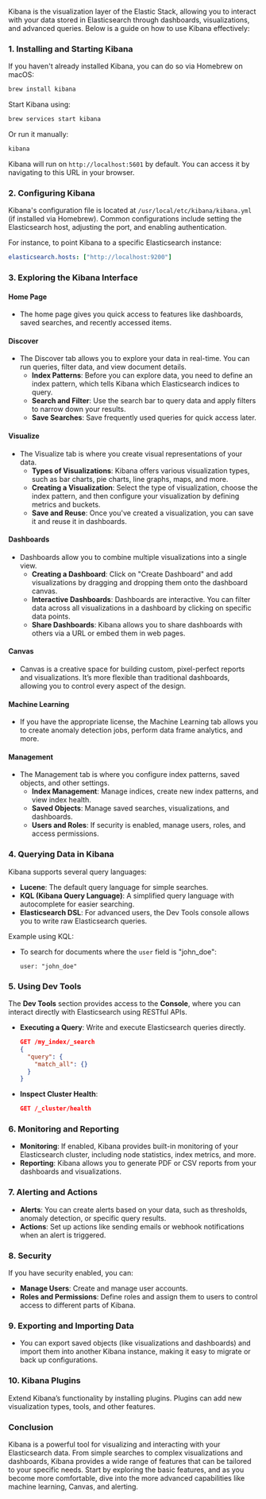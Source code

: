 Kibana is the visualization layer of the Elastic Stack, allowing you to interact with your data stored in Elasticsearch through dashboards, visualizations, and advanced queries. Below is a guide on how to use Kibana effectively:

### 1. **Installing and Starting Kibana**

If you haven't already installed Kibana, you can do so via Homebrew on macOS:

```bash
brew install kibana
```

Start Kibana using:

```bash
brew services start kibana
```

Or run it manually:

```bash
kibana
```

Kibana will run on `http://localhost:5601` by default. You can access it by navigating to this URL in your browser.

### 2. **Configuring Kibana**

Kibana's configuration file is located at `/usr/local/etc/kibana/kibana.yml` (if installed via Homebrew). Common configurations include setting the Elasticsearch host, adjusting the port, and enabling authentication.

For instance, to point Kibana to a specific Elasticsearch instance:

```yaml
elasticsearch.hosts: ["http://localhost:9200"]
```

### 3. **Exploring the Kibana Interface**

#### **Home Page**
- The home page gives you quick access to features like dashboards, saved searches, and recently accessed items.
  
#### **Discover**
- The Discover tab allows you to explore your data in real-time. You can run queries, filter data, and view document details.
  - **Index Patterns**: Before you can explore data, you need to define an index pattern, which tells Kibana which Elasticsearch indices to query.
  - **Search and Filter**: Use the search bar to query data and apply filters to narrow down your results.
  - **Save Searches**: Save frequently used queries for quick access later.

#### **Visualize**
- The Visualize tab is where you create visual representations of your data.
  - **Types of Visualizations**: Kibana offers various visualization types, such as bar charts, pie charts, line graphs, maps, and more.
  - **Creating a Visualization**: Select the type of visualization, choose the index pattern, and then configure your visualization by defining metrics and buckets.
  - **Save and Reuse**: Once you've created a visualization, you can save it and reuse it in dashboards.

#### **Dashboards**
- Dashboards allow you to combine multiple visualizations into a single view.
  - **Creating a Dashboard**: Click on "Create Dashboard" and add visualizations by dragging and dropping them onto the dashboard canvas.
  - **Interactive Dashboards**: Dashboards are interactive. You can filter data across all visualizations in a dashboard by clicking on specific data points.
  - **Share Dashboards**: Kibana allows you to share dashboards with others via a URL or embed them in web pages.

#### **Canvas**
- Canvas is a creative space for building custom, pixel-perfect reports and visualizations. It’s more flexible than traditional dashboards, allowing you to control every aspect of the design.

#### **Machine Learning**
- If you have the appropriate license, the Machine Learning tab allows you to create anomaly detection jobs, perform data frame analytics, and more.

#### **Management**
- The Management tab is where you configure index patterns, saved objects, and other settings.
  - **Index Management**: Manage indices, create new index patterns, and view index health.
  - **Saved Objects**: Manage saved searches, visualizations, and dashboards.
  - **Users and Roles**: If security is enabled, manage users, roles, and access permissions.

### 4. **Querying Data in Kibana**

Kibana supports several query languages:
- **Lucene**: The default query language for simple searches.
- **KQL (Kibana Query Language)**: A simplified query language with autocomplete for easier searching.
- **Elasticsearch DSL**: For advanced users, the Dev Tools console allows you to write raw Elasticsearch queries.

Example using KQL:
- To search for documents where the `user` field is "john_doe":
  ```
  user: "john_doe"
  ```

### 5. **Using Dev Tools**

The **Dev Tools** section provides access to the **Console**, where you can interact directly with Elasticsearch using RESTful APIs.

- **Executing a Query**: Write and execute Elasticsearch queries directly.
  ```json
  GET /my_index/_search
  {
    "query": {
      "match_all": {}
    }
  }
  ```
- **Inspect Cluster Health**:
  ```json
  GET /_cluster/health
  ```

### 6. **Monitoring and Reporting**

- **Monitoring**: If enabled, Kibana provides built-in monitoring of your Elasticsearch cluster, including node statistics, index metrics, and more.
- **Reporting**: Kibana allows you to generate PDF or CSV reports from your dashboards and visualizations.

### 7. **Alerting and Actions**

- **Alerts**: You can create alerts based on your data, such as thresholds, anomaly detection, or specific query results.
- **Actions**: Set up actions like sending emails or webhook notifications when an alert is triggered.

### 8. **Security**

If you have security enabled, you can:
- **Manage Users**: Create and manage user accounts.
- **Roles and Permissions**: Define roles and assign them to users to control access to different parts of Kibana.

### 9. **Exporting and Importing Data**

- You can export saved objects (like visualizations and dashboards) and import them into another Kibana instance, making it easy to migrate or back up configurations.

### 10. **Kibana Plugins**

Extend Kibana’s functionality by installing plugins. Plugins can add new visualization types, tools, and other features.

### Conclusion

Kibana is a powerful tool for visualizing and interacting with your Elasticsearch data. From simple searches to complex visualizations and dashboards, Kibana provides a wide range of features that can be tailored to your specific needs. Start by exploring the basic features, and as you become more comfortable, dive into the more advanced capabilities like machine learning, Canvas, and alerting.
